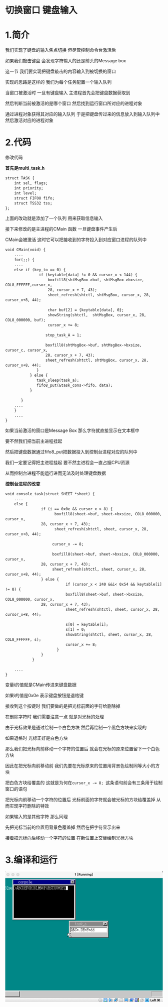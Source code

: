 # 切换窗口 键盘输入

# 1.简介

我们实现了键盘的输入焦点切换  但尽管控制命令台激活后

如果我们敲击键盘 会发现字符输入的还是前头的Message box

这一节 我们要实现把键盘敲击的内容输入到被切换的窗口

实现的思路是这样的 我们为每个任务配置一个输入队列

当窗口被激活时 一旦有键盘输入 主进程首先会把键盘数据获取到

然后判断当前被激活的是哪个窗口 然后找到运行窗口所对应的进程对象

通过进程对象获得其对应的输入队列 于是把键盘传过来的信息放入到输入队列中 然后激活对应的进程对象



# 2.代码

修改代码

**首先是multi_task.h**

```
struct TASK {
    int sel, flags;
    int priority;
    int level;
    struct FIFO8 fifo;
    struct TSS32 tss;
};
```

上面的改动就是添加了一个队列 用来获取信息输入

接下来修改的是主进程的CMain 函数 一旦键盘事件产生后

CMain会被激活 这时它可以把接收到的字符投入到对应窗口进程的队列中

```
void CMain(void) {
    ....
    for(;;) {
    ....
    else if (key_to == 0) {
               if (keytable[data] != 0 && cursor_x < 144) {
                   boxfill8(shtMsgBox->buf, shtMsgBox->bxsize, COL8_FFFFFF,cursor_x,
                   28, cursor_x + 7, 43);
                   sheet_refresh(shtctl, shtMsgBox, cursor_x, 28, cursor_x+8, 44);

                   char buf[2] = {keytable[data], 0};
                   showString(shtctl,  shtMsgBox, cursor_x, 28, COL8_000000, buf);
                   cursor_x += 8;

                  stop_task_A = 1;

                  boxfill8(shtMsgBox->buf, shtMsgBox->bxsize, cursor_c, cursor_x,
                  28, cursor_x + 7, 43);
                  sheet_refresh(shtctl, shtMsgBox, cursor_x, 28, cursor_x+8, 44);
              } 
           } else {
              task_sleep(task_a);
              fifo8_put(&task_cons->fifo, data);
           }

       }
    ....
    }
    ....
}
```

如果当前激活的窗口是Message Box 那么字符就直接显示在文本框中

要不然我们把当前主进程挂起

然后把键盘数据通过fifo8_put把数据投入到控制台进程对应的队列中

我们一定要记得把主进程挂起 要不然主进程会一直占据CPU资源

从而控制台进程不能运行进而无法及时处理键盘数据



**控制台进程的改变**

```
void console_task(struct SHEET *sheet) {
    ....
    else {
                if (i == 0x0e && cursor_x > 8) {
                      boxfill8(sheet->buf, sheet->bxsize, COL8_000000, cursor_x,
                28, cursor_x + 7, 43);
                      sheet_refresh(shtctl, sheet, cursor_x, 28, cursor_x+8, 44);

                     cursor_x -= 8;

                     boxfill8(sheet->buf, sheet->bxsize, COL8_000000, cursor_x,
                28, cursor_x + 7, 43);
                     sheet_refresh(shtctl, sheet, cursor_x, 28, cursor_x+8, 44);
                } else {
                           if (cursor_x < 240 &&i< 0x54 && keytable[i] != 0) {
                           boxfill8(sheet->buf, sheet->bxsize, COL8_000000, cursor_x,
                28, cursor_x + 7, 43);
                           sheet_refresh(shtctl, sheet, cursor_x, 28, cursor_x+8, 44);

                           s[0] = keytable[i];
                           s[1] = 0;
                           showString(shtctl, sheet, cursor_x, 28, COL8_FFFFFF, s);
                           cursor_x += 8;
                       }
                }
            }

    ....
}
```

变量i的值就是CMain传进来键盘数据

如果i的值是0x0e 表示键盘按钮是退格键

接收到这个按键时 我们要做的是把光标前面的字符给删除掉

在删除字符时 我们需要注意一点 就是对光标的处理

由于光标效果是通过绘制一个白色方块 然后再绘制一个黑色方块来实现的

如果退格时 光标正好是白色方块 

那么我们把光标向前移动一个字符的位置后 就会在光标的原来位置留下一个白色方块 

因此在把光标向前移动前 我们先要在光标原来的位置用背景色绘制同等大小的方块

把白色方块给覆盖的 这就是为何在`cursor_x -= 8; `这条语句前会有三条用于绘制窗口的语句



把光标向前移动一个字符的位置后 光标前面的字符就会被光标的方块给覆盖掉 从而实现字符删除的特效

如果输入的是其他字符 那么同理 

先把光标当前的位置用背景色覆盖掉 然后在把字符显示出来

接着把光标向后移动一个字符的位置 在新位置上交替绘制光标方块



# 3.编译和运行

![](https://github.com/wdkang123/MyOperatingSystem/blob/main/images/37-img01.png?raw=true)